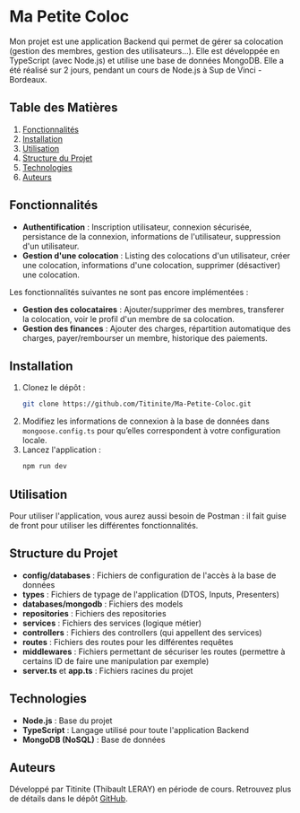 # Ma Petite Coloc

Mon projet est une application Backend qui permet de gérer sa colocation (gestion des membres, gestion des utilisateurs...). Elle est développée en TypeScript (avec Node.js) et utilise une base de données MongoDB. Elle a été réalisé sur 2 jours, pendant un cours de Node.js à Sup de Vinci - Bordeaux.

## Table des Matières
1. [Fonctionnalités](#fonctionnalités)
2. [Installation](#installation)
3. [Utilisation](#utilisation)
4. [Structure du Projet](#structure-du-projet)
5. [Technologies](#technologies)
6. [Auteurs](#auteurs)


## Fonctionnalités

- **Authentification** : Inscription utilisateur, connexion sécurisée, persistance de la connexion, informations de l'utilisateur, suppression d'un utilisateur.
- **Gestion d'une colocation** : Listing des colocations d'un utilisateur, créer une colocation, informations d'une colocation, supprimer (désactiver) une colocation.

Les fonctionnalités suivantes ne sont pas encore implémentées :
- **Gestion des colocataires** : Ajouter/supprimer des membres, transferer la colocation, voir le profil d'un membre de sa colocation.
- **Gestion des finances** : Ajouter des charges, répartition automatique des charges, payer/rembourser un membre, historique des paiements.
  

## Installation

1. Clonez le dépôt :
   ```bash
   git clone https://github.com/Titinite/Ma-Petite-Coloc.git
   ```
2. Modifiez les informations de connexion à la base de données dans `mongoose.config.ts` pour qu’elles correspondent à votre configuration locale.
3. Lancez l'application :
   ```bash
   npm run dev
   ```


## Utilisation

Pour utiliser l'application, vous aurez aussi besoin de Postman : il fait guise de front pour utiliser les différentes fonctionnalités.


## Structure du Projet

- **config/databases** : Fichiers de configuration de l'accès à la base de données 
- **types** : Fichiers de typage de l'application (DTOS, Inputs, Presenters)
- **databases/mongodb** : Fichiers des models
- **repositories** : Fichiers des repositories
- **services** : Fichiers des services (logique métier)
- **controllers** : Fichiers des controllers (qui appellent des services)
- **routes** : Fichiers des routes pour les différentes requêtes
- **middlewares** : Fichiers permettant de sécuriser les routes (permettre à certains ID de faire une manipulation par exemple)
- **server.ts** et **app.ts** : Fichiers racines du projet


## Technologies

- **Node.js** : Base du projet
- **TypeScript** : Langage utilisé pour toute l'application Backend
- **MongoDB (NoSQL)** : Base de données


## Auteurs
Développé par Titinite (Thibault LERAY) en période de cours. Retrouvez plus de détails dans le dépôt [GitHub](https://github.com/Titinite/Ma-Petite-Coloc).
